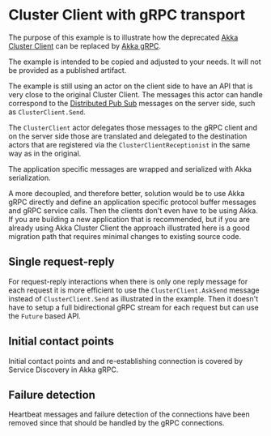 # Cluster Client with gRPC transport

The purpose of this example is to illustrate how the deprecated
[Akka Cluster Client](https://doc.akka.io/docs/akka/2.5/cluster-client.html)
can be replaced by [Akka gRPC](https://doc.akka.io/docs/akka-grpc/current/index.html).

The example is intended to be copied and adjusted to your needs. It will not be
provided as a published artifact.

The example is still using an actor on the client side to have an API that is very close
to the original Cluster Client. The messages this actor can handle correspond to the
[Distributed Pub Sub](https://doc.akka.io/docs/akka/current/distributed-pub-sub.html)
messages on the server side, such as `ClusterClient.Send`.

The `ClusterClient` actor delegates those messages to the gRPC client and on the
server side those are translated and delegated to the destination actors that
are registered via the `ClusterClientReceptionist` in the same way as in the original.

The application specific messages are wrapped and serialized with Akka serialization.

A more decoupled, and therefore better, solution would be to use Akka gRPC directly
and define an application specific protocol buffer messages and gRPC service calls.
Then the clients don't even have to be using Akka. If you are building a new
application that is recommended, but if you are already using Akka Cluster Client
the approach illustrated here is a good migration path that requires minimal changes
to existing source code.

## Single request-reply

For request-reply interactions when there is only one reply message for each request
it is more efficient to use the `ClusterClient.AskSend` message instead of
`ClusterClient.Send` as illustrated in the example. Then it doesn't have to
setup a full bidirectional gRPC stream for each request but can use the `Future`
based API.

## Initial contact points

Initial contact points and and re-establishing connection is covered by
Service Discovery in Akka gRPC.

## Failure detection

Heartbeat messages and failure detection of the connections have been removed
since that should be handled by the gRPC connections.




